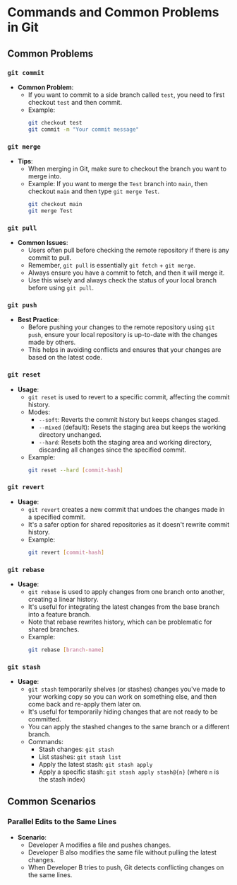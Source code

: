 # Commands and Common Problems in Git

## Common Problems

### `git commit`
- **Common Problem**: 
  - If you want to commit to a side branch called `test`, you need to first checkout `test` and then commit.
  - Example: 
    ```bash
    git checkout test
    git commit -m "Your commit message"
    ```

### `git merge`
- **Tips**:
  - When merging in Git, make sure to checkout the branch you want to merge into.
  - Example: If you want to merge the `Test` branch into `main`, then checkout `main` and then type `git merge Test`.
    ```bash
    git checkout main
    git merge Test
    ```

### `git pull`
- **Common Issues**:
  - Users often pull before checking the remote repository if there is any commit to pull.
  - Remember, `git pull` is essentially `git fetch` + `git merge`. 
  - Always ensure you have a commit to fetch, and then it will merge it.
  - Use this wisely and always check the status of your local branch before using `git pull`.

### `git push`
- **Best Practice**:
  - Before pushing your changes to the remote repository using `git push`, ensure your local repository is up-to-date with the changes made by others.
  - This helps in avoiding conflicts and ensures that your changes are based on the latest code.

### `git reset`
- **Usage**:
  - `git reset` is used to revert to a specific commit, affecting the commit history.
  - Modes:
    - `--soft`: Reverts the commit history but keeps changes staged.
    - `--mixed` (default): Resets the staging area but keeps the working directory unchanged.
    - `--hard`: Resets both the staging area and working directory, discarding all changes since the specified commit.
  - Example:
    ```bash
    git reset --hard [commit-hash]
    ```

### `git revert`
- **Usage**:
  - `git revert` creates a new commit that undoes the changes made in a specified commit.
  - It's a safer option for shared repositories as it doesn't rewrite commit history.
  - Example:
    ```bash
    git revert [commit-hash]
    ```

### `git rebase`
- **Usage**:
  - `git rebase` is used to apply changes from one branch onto another, creating a linear history.
  - It's useful for integrating the latest changes from the base branch into a feature branch.
  - Note that rebase rewrites history, which can be problematic for shared branches.
  - Example:
    ```bash
    git rebase [branch-name]
    ```

### `git stash`
- **Usage**:
  - `git stash` temporarily shelves (or stashes) changes you've made to your working copy so you can work on something else, and then come back and re-apply them later on.
  - It's useful for temporarily hiding changes that are not ready to be committed.
  - You can apply the stashed changes to the same branch or a different branch.
  - Commands:
    - Stash changes: `git stash`
    - List stashes: `git stash list`
    - Apply the latest stash: `git stash apply`
    - Apply a specific stash: `git stash apply stash@{n}` (where `n` is the stash index)

## Common Scenarios

### Parallel Edits to the Same Lines
- **Scenario**:
  - Developer A modifies a file and pushes changes.
  - Developer B also modifies the same file without pulling the latest changes.
  - When Developer B tries to push, Git detects conflicting changes on the same lines.


